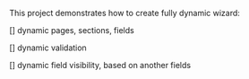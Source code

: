 This project demonstrates how to create fully dynamic wizard:

[] dynamic pages, sections, fields

[] dynamic validation

[] dynamic field visibility, based on another fields